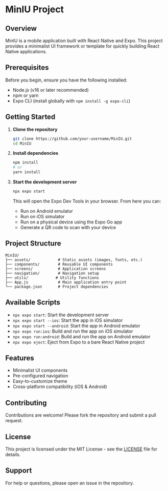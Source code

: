 # MinIU Project

## Overview
MinIU is a mobile application built with React Native and Expo. This project provides a minimalist UI framework or template for quickly building React Native applications.

## Prerequisites

Before you begin, ensure you have the following installed:

- Node.js (v16 or later recommended)
- npm or yarn
- Expo CLI (install globally with `npm install -g expo-cli`)

## Getting Started

1. **Clone the repository**
   ```bash
   git clone https://github.com/your-username/MinIU.git
   cd MinIU
   ```

2. **Install dependencies**
   ```bash
   npm install
   # or
   yarn install
   ```

3. **Start the development server**
   ```bash
   npx expo start
   ```

   This will open the Expo Dev Tools in your browser. From here you can:
   - Run on Android emulator
   - Run on iOS simulator
   - Run on a physical device using the Expo Go app
   - Generate a QR code to scan with your device

## Project Structure

```
MinIU/
├── assets/            # Static assets (images, fonts, etc.)
├── components/        # Reusable UI components
├── screens/           # Application screens
├── navigation/        # Navigation setup
├── utils/            # Utility functions
├── App.js             # Main application entry point
└── package.json       # Project dependencies
```

## Available Scripts

- `npx expo start`: Start the development server
- `npx expo start --ios`: Start the app in iOS simulator
- `npx expo start --android`: Start the app in Android emulator
- `npx expo run:ios`: Build and run the app on iOS simulator
- `npx expo run:android`: Build and run the app on Android emulator
- `npx expo eject`: Eject from Expo to a bare React Native project

## Features

- Minimalist UI components
- Pre-configured navigation
- Easy-to-customize theme
- Cross-platform compatibility (iOS & Android)

## Contributing

Contributions are welcome! Please fork the repository and submit a pull request.

## License

This project is licensed under the MIT License - see the [LICENSE](LICENSE) file for details.

## Support

For help or questions, please open an issue in the repository.
